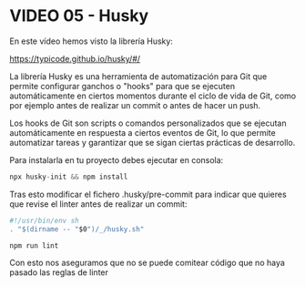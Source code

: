 # VIDEO 05 - Husky

En este vídeo hemos visto la librería Husky:

<https://typicode.github.io/husky/#/>

La librería Husky es una herramienta de automatización para Git que permite configurar ganchos o "hooks" para que se ejecuten automáticamente en ciertos momentos durante el ciclo de vida de Git, como por ejemplo antes de realizar un commit o antes de hacer un push. 

Los hooks de Git son scripts o comandos personalizados que se ejecutan automáticamente en respuesta a ciertos eventos de Git, lo que permite automatizar tareas y garantizar que se sigan ciertas prácticas de desarrollo.

Para instalarla en tu proyecto debes ejecutar en consola:

```jsx
npx husky-init && npm install
```

Tras esto modificar el fichero .husky/pre-commit para indicar que quieres que revise el linter antes de realizar un commit:

```jsx
#!/usr/bin/env sh
. "$(dirname -- "$0")/_/husky.sh"

npm run lint
```

Con esto nos aseguramos que no se puede comitear código que no haya pasado las reglas de linter

